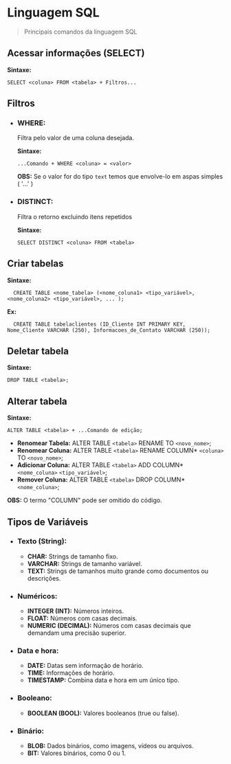 # Linguagem SQL
> Principais comandos da linguagem SQL

## Acessar informações (SELECT)

**Sintaxe:** 

    SELECT <coluna> FROM <tabela> + Filtros...


## Filtros

- ### WHERE:
  Filtra pelo valor de uma coluna desejada.

  **Sintaxe:**

      ...Comando + WHERE <coluna> = <valor>

  **OBS:** Se o valor for do tipo `text` temos que envolve-lo em aspas simples ( '...' )

- ### DISTINCT:
  Filtra o retorno excluindo itens repetidos

  **Sintaxe:**

      SELECT DISTINCT <coluna> FROM <tabela>


## Criar tabelas

**Sintaxe:**

```
  CREATE TABLE <nome_tabela> (<nome_coluna1> <tipo_variável>, <nome_coluna2> <tipo_variável>, ... );
```

**Ex:**

```
  CREATE TABLE tabelaclientes (ID_Cliente INT PRIMARY KEY, Nome_Cliente VARCHAR (250), Informacoes_de_Contato VARCHAR (250));
```

## Deletar tabela

**Sintaxe:**

    DROP TABLE <tabela>;


## Alterar tabela

**Sintaxe:**

    ALTER TABLE <tabela> + ...Comando de edição;

- **Renomear Tabela:** ALTER TABLE `<tabela>` RENAME TO `<novo_nome>`;
- **Renomear Coluna:** ALTER TABLE `<tabela>` RENAME COLUMN* `<coluna>` TO `<novo_nome>`;
- **Adicionar Coluna:** ALTER TABLE `<tabela>` ADD COLUMN* `<nome_coluna>` `<tipo_variável>`;
- **Remover Coluna:** ALTER TABLE `<tabela>` DROP COLUMN* `<nome_coluna>`;

**OBS:** O termo "COLUMN" pode ser omitido do código.


## Tipos de Variáveis

- ### Texto (String):

  - **CHAR:** Strings de tamanho fixo.
  - **VARCHAR:** Strings de tamanho variável.
  - **TEXT:** Strings de tamanhos muito grande como documentos ou descrições.

- ### Numéricos:

  - **INTEGER (INT):** Números inteiros.
  - **FLOAT:** Números com casas decimais.
  - **NUMERIC (DECIMAL):** Números com casas decimais que demandam uma precisão superior.

- ### Data e hora:

  - **DATE:** Datas sem informação de horário.
  - **TIME:** Informações de horário.
  - **TIMESTAMP:** Combina data e hora em um único tipo.

- ### Booleano:

  - **BOOLEAN (BOOL):** Valores booleanos (true ou false).

- ### Binário:

  - **BLOB:** Dados binários, como imagens, vídeos ou arquivos.
  - **BIT:** Valores binários, como 0 ou 1.